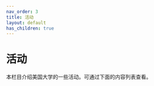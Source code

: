 ```yaml
---
nav_order: 3
title: 活动
layout: default
has_children: true
---
```

# 活动

本栏目介绍美国大学的一些活动。可通过下面的内容列表查看。

